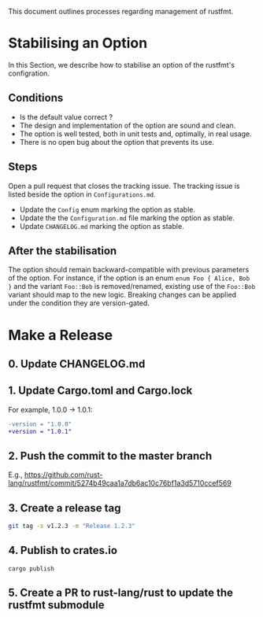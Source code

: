 This document outlines processes regarding management of rustfmt.

# Stabilising an Option

In this Section, we describe how to stabilise an option of the rustfmt's configration.

## Conditions

- Is the default value correct ?
- The design and implementation of the option are sound and clean.
- The option is well tested, both in unit tests and, optimally, in real usage.
- There is no open bug about the option that prevents its use.

## Steps

Open a pull request that closes the tracking issue. The tracking issue is listed beside the option in `Configurations.md`.

- Update the `Config` enum marking the option as stable.
- Update the the `Configuration.md` file marking the option as stable.
- Update `CHANGELOG.md` marking the option as stable.

## After the stabilisation

The option should remain backward-compatible with previous parameters of the option. For instance, if the option is an enum `enum Foo { Alice, Bob }` and the variant `Foo::Bob` is removed/renamed, existing use of the `Foo::Bob` variant should map to the new logic. Breaking changes can be applied under the condition they are version-gated.

# Make a Release

## 0. Update CHANGELOG.md

## 1. Update Cargo.toml and Cargo.lock

For example, 1.0.0 -> 1.0.1:

```diff
-version = "1.0.0"
+version = "1.0.1"
```

## 2. Push the commit to the master branch

E.g., https://github.com/rust-lang/rustfmt/commit/5274b49caa1a7db6ac10c76bf1a3d5710ccef569

## 3. Create a release tag

```sh
git tag -s v1.2.3 -m "Release 1.2.3"
```

## 4. Publish to crates.io

`cargo publish`

## 5. Create a PR to rust-lang/rust to update the rustfmt submodule
